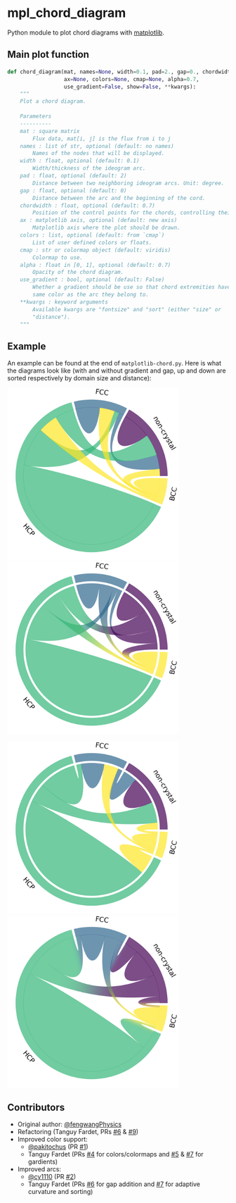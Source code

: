 # mpl_chord_diagram

Python module to plot chord diagrams with [matplotlib](https://matplotlib.org).


## Main plot function

```python
def chord_diagram(mat, names=None, width=0.1, pad=2., gap=0., chordwidth=0.7,
                  ax=None, colors=None, cmap=None, alpha=0.7,
                  use_gradient=False, show=False, **kwargs):
    """
    Plot a chord diagram.

    Parameters
    ----------
    mat : square matrix
        Flux data, mat[i, j] is the flux from i to j
    names : list of str, optional (default: no names)
        Names of the nodes that will be displayed.
    width : float, optional (default: 0.1)
        Width/thickness of the ideogram arc.
    pad : float, optional (default: 2)
        Distance between two neighboring ideogram arcs. Unit: degree.
    gap : float, optional (default: 0)
        Distance between the arc and the beginning of the cord.
    chordwidth : float, optional (default: 0.7)
        Position of the control points for the chords, controlling their shape.
    ax : matplotlib axis, optional (default: new axis)
        Matplotlib axis where the plot should be drawn.
    colors : list, optional (default: from `cmap`)
        List of user defined colors or floats.
    cmap : str or colormap object (default: viridis)
        Colormap to use.
    alpha : float in [0, 1], optional (default: 0.7)
        Opacity of the chord diagram.
    use_gradient : bool, optional (default: False)
        Whether a gradient should be use so that chord extremities have the
        same color as the arc they belong to.
    **kwargs : keyword arguments
        Available kwargs are "fontsize" and "sort" (either "size" or
        "distance").
    """
```

## Example

An example can be found at the end of `matplotlib-chord.py`.
Here is what the diagrams look like (with and without gradient and gap,
up and down are sorted respectively by domain size and distance):

<img src="example_sort-size.png" width="390"
     alt="Chord diagram without gradient, sorted by size"><img
     src="example_gradient_sort-size.png" width="390"
     alt="Chord diagram without gradient, sorted by size">

<img src="example_sort-distance.png" width="390"
     alt="Chord diagram without gradient, sorted by distance"><img
     src="example_gradient_sort-distance.png" width="390"
     alt="Chord diagram without gradient, dorted by distance">


## Contributors

* Original author: [@fengwangPhysics](https://github.com/fengwangPhysics)
* Refactoring (Tanguy Fardet, PRs
  [#6](https://github.com/Silmathoron/matplotlib-chord-diagram/pull/6) &
  [#9](https://github.com/Silmathoron/matplotlib-chord-diagram/pull/9))
* Improved color support:
   - [@pakitochus](https://github.com/pakitochus) (PR [#1](https://github.com/Silmathoron/matplotlib-chord-diagram/pull/1))
   - Tanguy Fardet (PRs
      [#4](https://github.com/Silmathoron/matplotlib-chord-diagram/pull/4) for
      colors/colormaps and
      [#5](https://github.com/Silmathoron/matplotlib-chord-diagram/pull/5) &
      [#7](https://github.com/Silmathoron/matplotlib-chord-diagram/pull/7) for
      gardients)
* Improved arcs:
   - [@cy1110](https://github.com/cy1110) (PR [#2](https://github.com/Silmathoron/matplotlib-chord-diagram/pull/2))
   - Tanguy Fardet (PRs
     [#6](https://github.com/Silmathoron/matplotlib-chord-diagram/pull/6) for
     gap addition and
     [#7](https://github.com/Silmathoron/matplotlib-chord-diagram/pull/7) for
     adaptive curvature and sorting)
